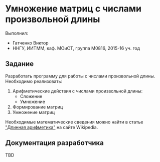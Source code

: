 ﻿# Умножение матриц с числами произвольной длины

Выполнил:

 - Гатченко Виктор
 - ННГУ, ИИТММ, каф. МОиСТ, группа М0816, 2015-16 уч. год

## Задание

Разработать программу для работы с числами произвольной длины.
Необходимо реализовать:

 1. Арифметические действия с числами произвольной длины: 
    - Сложение
    - Умножение
 2. Формирование матриц
 3. Умножение матриц

Необходимые математические сведения можно найти в статье
["Длинная арифметика"][arithmetic] на сайте Wikipedia.

## Документация разработчика

TBD

<!-- LINKS -->

[arithmetic]: https://ru.wikipedia.org/wiki/%D0%94%D0%BB%D0%B8%D0%BD%D0%BD%D0%B0%D1%8F_%D0%B0%D1%80%D0%B8%D1%84%D0%BC%D0%B5%D1%82%D0%B8%D0%BA%D0%B0
